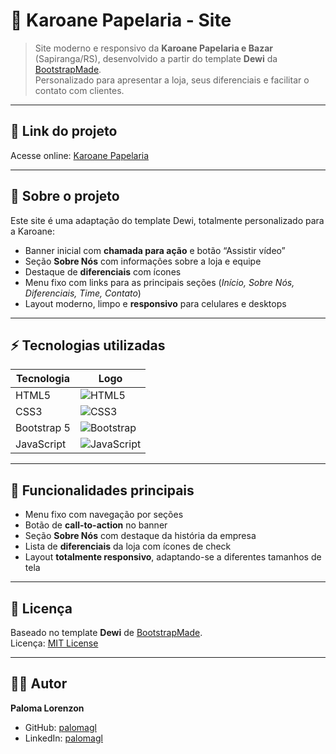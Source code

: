 # 🌟 Karoane Papelaria - Site

> Site moderno e responsivo da **Karoane Papelaria e Bazar** (Sapiranga/RS), desenvolvido a partir do template **Dewi** da [BootstrapMade](https://bootstrapmade.com/dewi-free-multi-purpose-html-template/).  
> Personalizado para apresentar a loja, seus diferenciais e facilitar o contato com clientes.

---

## 🔗 Link do projeto
Acesse online: [Karoane Papelaria](https://projeto-bootstrap-two-psi.vercel.app/)

---

## 📝 Sobre o projeto
Este site é uma adaptação do template Dewi, totalmente personalizado para a Karoane:  
- Banner inicial com **chamada para ação** e botão “Assistir vídeo”  
- Seção **Sobre Nós** com informações sobre a loja e equipe  
- Destaque de **diferenciais** com ícones  
- Menu fixo com links para as principais seções (*Início, Sobre Nós, Diferenciais, Time, Contato*)  
- Layout moderno, limpo e **responsivo** para celulares e desktops  

---

## ⚡ Tecnologias utilizadas

| Tecnologia | Logo |
|------------|------|
| HTML5      | ![HTML5](https://cdn.jsdelivr.net/gh/devicons/devicon/icons/html5/html5-original.svg) |
| CSS3       | ![CSS3](https://cdn.jsdelivr.net/gh/devicons/devicon/icons/css3/css3-original.svg) |
| Bootstrap 5| ![Bootstrap](https://cdn.jsdelivr.net/gh/devicons/devicon/icons/bootstrap/bootstrap-plain.svg) |
| JavaScript | ![JavaScript](https://cdn.jsdelivr.net/gh/devicons/devicon/icons/javascript/javascript-original.svg) |

---

## 🚀 Funcionalidades principais
- Menu fixo com navegação por seções  
- Botão de **call-to-action** no banner  
- Seção **Sobre Nós** com destaque da história da empresa  
- Lista de **diferenciais** da loja com ícones de check  
- Layout **totalmente responsivo**, adaptando-se a diferentes tamanhos de tela  

---

## 📄 Licença
Baseado no template **Dewi** de [BootstrapMade](https://bootstrapmade.com/dewi-free-multi-purpose-html-template/).  
Licença: [MIT License](https://bootstrapmade.com/license/)

---

## 👩‍💻 Autor
**Paloma Lorenzon**  
- GitHub: [palomagl](https://github.com/palomagl)  
- LinkedIn: [palomagl](https://www.linkedin.com/in/palomagl)
